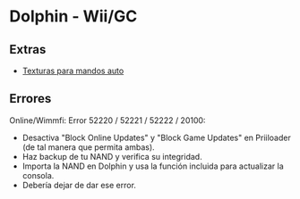# Dolphin - Wii/GC

## Extras
- [Texturas para mandos auto](https://github.com/Venomalia/UniversalDynamicInput#universal-dynamic-input)

## Errores
Online/Wimmfi: Error 52220 / 52221 / 52222 / 20100:
- Desactiva "Block Online Updates" y "Block Game Updates" en Priiloader (de tal manera que permita ambas).
- Haz backup de tu NAND y verifica su integridad.
- Importa la NAND en Dolphin y usa la función incluida para actualizar la consola.
- Debería dejar de dar ese error.